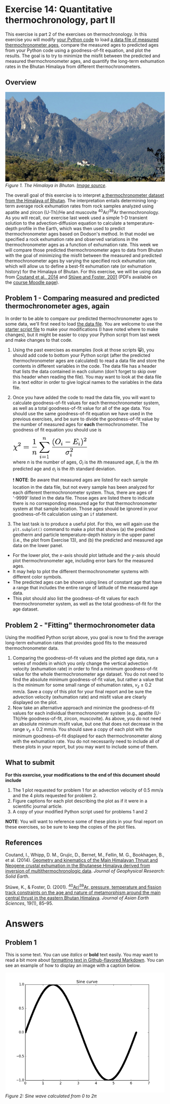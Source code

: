 # Exercise 14: Quantitative thermochronology, part II
This exercise is part 2 of the exercises on thermochronology.
In this exercise you will modify [your Python code](age_predict_1D.py) to load [a data file of measured thermochronometer ages](Bhutan_age_data.txt), compare the measured ages to predicted ages from your Python code using a goodness-of-fit equation, and plot the results.
The goal is to try to minimize the misfit between the predicted and measured thermochronometer ages, and quantify the long-term exhumation rates in the Bhutan Himalaya from different thermochronometers.

## Overview
![Bhutan Himalaya](Images/Bhutan_Himalaya.png)<br/>
*Figure 1. The Himalaya in Bhutan. [Image source](http://commons.wikimedia.org/wiki/File:View_of_Gasa_Dzong.JPG).*

The overall goal of this exercise is to interpret [a thermochronometer dataset from the Himalaya of Bhutan](Bhutan_age_data.txt).
The interpretation entails determining long-term average rock exhumation rates from rock samples analyzed using apatite and zircon (U-Th)/He and muscovite <sup>40</sup>Ar/<sup>39</sup>Ar thermochronology.
As you will recall, our exercise last week used a simple 1-D transient solution to the advection-diffusion equation to calculate a temperature-depth profile in the Earth, which was then used to predict thermochronometer ages based on Dodson's method.
In that model we specified a rock exhumation rate and observed variations in the thermochronometer ages as a function of exhumation rate.
This week we will compare those predicted thermochronometer ages to data from Bhutan with the goal of minimizing the misfit between the measured and predicted thermochronometer ages by varying the specified rock exhumation rate, which will allow us to define a best-fit exhumation rate (or exhumation history) for the Himalaya of Bhutan.
For this exercise, we will be using data from [Coutand et al., 2014](https://dx.doi.org/10.1002/2013JB010891) and [Stüwe and Foster, 2001](https://dx.doi.org/10.1016/S1367-9120(00)00018-3) (PDFs available on the [course Moodle page](https://moodle.helsinki.fi/course/view.php?id=12453#section-4)).

## Problem 1 - Comparing measured and predicted thermochronometer ages, again
In order to be able to compare our predicted thermochronometer ages to some data, we'll first need to load [the data file](Bhutan_age_data.txt).
You are welcome to use the [starter script file](age_predict_1D.py) to make your modifications (I have noted where to make changes), but it might be easier to copy your Python script from last week and make changes to that code.

1. Using the past exercises as examples (look at those scripts :smile_cat:), you should add code to bottom your Python script (after the predicted thermochronometer ages are calculated) to read a data file and store the contents in different variables in the code.
The data file has a header that lists the data contained in each column (don't forget to skip over this header when reading the file). You may want to look at the data file in a text editor in order to give logical names to the variables in the data file.
2. Once you have added the code to read the data file, you will want to calculate goodness-of-fit values for each thermochronometer system, as well as a total goodness-of-fit value for all of the age data.
You should use the same goodness-of-fit equation we have used in the previous exercises, and be sure to divide the goodness-of-fit value by the number of measured ages for **each** thermochronometer. The goodness of fit equation you should use is

    ![Goodness-of-fit equation](Images/Equation1.png)<br/>
    where *n* is the number of ages, *O*<sub>*i*</sub> is the *i*th measured age, *E*<sub>*i*</sub> is the *i*th predicted age and *σ*<sub>*i*</sub> is the *i*th standard deviation.
    
    :heavy_exclamation_mark: **NOTE**: Be aware that measured ages are listed for each sample location in the data file, but not every sample has been analyzed for each different thermochronometer system.
    Thus, there are ages of '-9999' listed in the data file.
    Those ages are listed there to indicate there is no corresponding measured age for that thermochronometer system at that sample location.
    Those ages should be ignored in your goodness-of-fit calculation using an `if` statement.
3. The last task is to produce a useful plot.
For this, we will again use the `plt.subplot()` command to make a plot that shows (a) the predicted geotherm and particle temperature-depth history in the upper panel (i.e., the plot from Exercise 13), and (b) the predicted and measured age data on the lower panel.
  - For the lower plot, the *x*-axis should plot latitude and the *y*-axis should plot thermochronometer age, including error bars for the measured ages.
  - It may help to plot the different thermochronometer systems with different color symbols.
  - The predicted ages can be shown using lines of constant age that have a range that includes the entire range of latitude of the measured age data.
  - This plot should also list the goodness-of-fit values for each thermochronometer system, as well as the total goodness-of-fit for the age dataset.

## Problem 2 - "Fitting" thermochronometer data
Using the modified Python script above, you goal is now to find the average long-term exhumation rates that provides good fits to the measured thermochronometer data.

1. Comparing the goodness-of-fit values and the plotted age data, run a series of models in which you only change the vertical advection velocity (exhumation rate) in order to find a minimum goodness-of-fit value for the whole thermochronometer age dataset.
You do not need to find the absolute minimum goodness-of-fit value, but rather a value that is the minimum for some small range of exhumation rates, *v*<sub>*z*</sub> ± 0.2 mm/a.
Save a copy of this plot for your final report and be sure the advection velocity (exhumation rate) and misfit value are clearly displayed on the plot.
2. Now take an alternative approach and minimize the goodness-of-fit values for each individual thermochronometer system (e.g., apatite (U-Th)/He goodness-of-fit, zircon, muscovite).
As above, you do not need an absolute minimum misfit value, but one that does not decrease in the range *v*<sub>*z*</sub> ± 0.2 mm/a.
You should save a copy of each plot with the minimum goodness-of-fit displayed for each thermochronometer along with the exhumation rate.
You do not necessarily need to include all of these plots in your report, but you may want to include some of them.

## What to submit
**For this exercise, your modifications to the end of this document should include**

1. The 1 plot requested for problem 1 for an advection velocity of 0.5 mm/a and the 4 plots requested for problem 2.
2. Figure captions for each plot describing the plot as if it were in a scientific journal article.
4. A copy of your modified Python script used for problems 1 and 2

**NOTE**: You will want to reference some of these plots in your final report on these exercises, so be sure to keep the copies of the plot files.

## References
Coutand, I., Whipp, D. M., Grujic, D., Bernet, M., Fellin, M. G., Bookhagen, B., et al. (2014). [Geometry and kinematics of the Main Himalayan Thrust and Neogene crustal exhumation in the Bhutanese Himalaya derived from inversion of multithermochronologic data](https://dx.doi.org/10.1002/2013JB010891). *Journal of Geophysical Research: Solid Earth*.

Stüwe, K., & Foster, D. (2001). [<sup>40</sup>Ar/<sup>39</sup>Ar, pressure, temperature and fission track constraints on the age and nature of metamorphism around the main central thrust in the eastern Bhutan Himalaya](https://dx.doi.org/10.1016/S1367-9120(00)00018-3). *Journal of Asian Earth Sciences*, 19(1), 85–95.

# Answers
## Problem 1
This is some text. You can use *italics* or **bold** text easily. You may want to read a bit more about [formatting text in Github-flavored Markdown](https://help.github.com/articles/basic-writing-and-formatting-syntax/). You can see an example of how to display an image with a caption below.

![Text shown if image does not load](Images/sine.png)<br/>
*Figure 2: Sine wave calculated from 0 to 2π*
